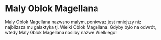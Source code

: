 # Maly Oblok Magellana

Maly Oblok Magellana nazwano malym, poniewaz jest mniejszy niz najblizsza mu
galaktyka tj. Wielki Oblok Magellana. Gdyby bylo na odwrót, wtedy Maly Oblok
Magellana nosilby nazwe Wielkiego!
